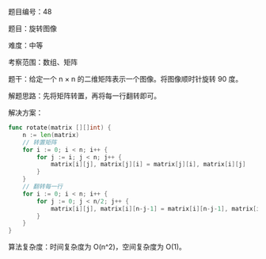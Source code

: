 题目编号：48

题目：旋转图像

难度：中等

考察范围：数组、矩阵

题干：给定一个 n × n 的二维矩阵表示一个图像。将图像顺时针旋转 90 度。

解题思路：先将矩阵转置，再将每一行翻转即可。

解决方案：

```go
func rotate(matrix [][]int) {
    n := len(matrix)
    // 转置矩阵
    for i := 0; i < n; i++ {
        for j := i; j < n; j++ {
            matrix[i][j], matrix[j][i] = matrix[j][i], matrix[i][j]
        }
    }
    // 翻转每一行
    for i := 0; i < n; i++ {
        for j := 0; j < n/2; j++ {
            matrix[i][j], matrix[i][n-j-1] = matrix[i][n-j-1], matrix[i][j]
        }
    }
}
```

算法复杂度：时间复杂度为 O(n^2)，空间复杂度为 O(1)。